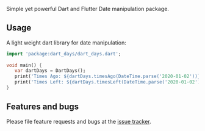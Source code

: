 Simple yet powerful Dart and Flutter Date manipulation package.

## Usage

A light weight dart library for date manipulation:

```dart
import 'package:dart_days/dart_days.dart';
       
void main() {
   var dartDays = DartDays();
   print('Times Ago: ${dartDays.timesAgo(DateTime.parse('2020-01-02'))}');
   print('Times Left: ${dartDays.timesLeft(DateTime.parse('2020-01-02'))}');
}

```

## Features and bugs

Please file feature requests and bugs at the [issue tracker][tracker].

[tracker]: https://github.com/Blasanka/dart_days/issues/new

